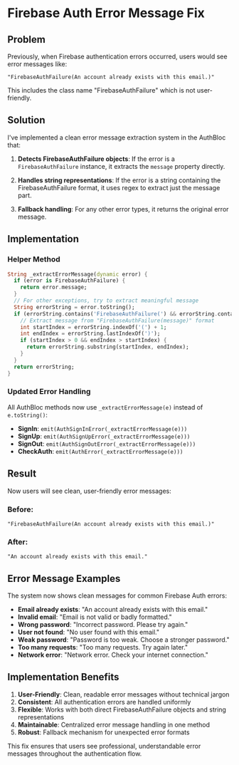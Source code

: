 # Firebase Auth Error Message Fix

## Problem
Previously, when Firebase authentication errors occurred, users would see error messages like:
```
"FirebaseAuthFailure(An account already exists with this email.)"
```

This includes the class name "FirebaseAuthFailure" which is not user-friendly.

## Solution
I've implemented a clean error message extraction system in the AuthBloc that:

1. **Detects FirebaseAuthFailure objects**: If the error is a `FirebaseAuthFailure` instance, it extracts the `message` property directly.

2. **Handles string representations**: If the error is a string containing the FirebaseAuthFailure format, it uses regex to extract just the message part.

3. **Fallback handling**: For any other error types, it returns the original error message.

## Implementation

### Helper Method
```dart
String _extractErrorMessage(dynamic error) {
  if (error is FirebaseAuthFailure) {
    return error.message;
  }
  // For other exceptions, try to extract meaningful message
  String errorString = error.toString();
  if (errorString.contains('FirebaseAuthFailure(') && errorString.contains(')')) {
    // Extract message from "FirebaseAuthFailure(message)" format
    int startIndex = errorString.indexOf('(') + 1;
    int endIndex = errorString.lastIndexOf(')');
    if (startIndex > 0 && endIndex > startIndex) {
      return errorString.substring(startIndex, endIndex);
    }
  }
  return errorString;
}
```

### Updated Error Handling
All AuthBloc methods now use `_extractErrorMessage(e)` instead of `e.toString()`:

- **SignIn**: `emit(AuthSignInError(_extractErrorMessage(e)))`
- **SignUp**: `emit(AuthSignUpError(_extractErrorMessage(e)))`
- **SignOut**: `emit(AuthSignOutError(_extractErrorMessage(e)))`
- **CheckAuth**: `emit(AuthError(_extractErrorMessage(e)))`

## Result
Now users will see clean, user-friendly error messages:

### Before:
```
"FirebaseAuthFailure(An account already exists with this email.)"
```

### After:
```
"An account already exists with this email."
```

## Error Message Examples
The system now shows clean messages for common Firebase Auth errors:

- **Email already exists**: "An account already exists with this email."
- **Invalid email**: "Email is not valid or badly formatted."
- **Wrong password**: "Incorrect password. Please try again."
- **User not found**: "No user found with this email."
- **Weak password**: "Password is too weak. Choose a stronger password."
- **Too many requests**: "Too many requests. Try again later."
- **Network error**: "Network error. Check your internet connection."

## Implementation Benefits

1. **User-Friendly**: Clean, readable error messages without technical jargon
2. **Consistent**: All authentication errors are handled uniformly
3. **Flexible**: Works with both direct FirebaseAuthFailure objects and string representations
4. **Maintainable**: Centralized error message handling in one method
5. **Robust**: Fallback mechanism for unexpected error formats

This fix ensures that users see professional, understandable error messages throughout the authentication flow.
